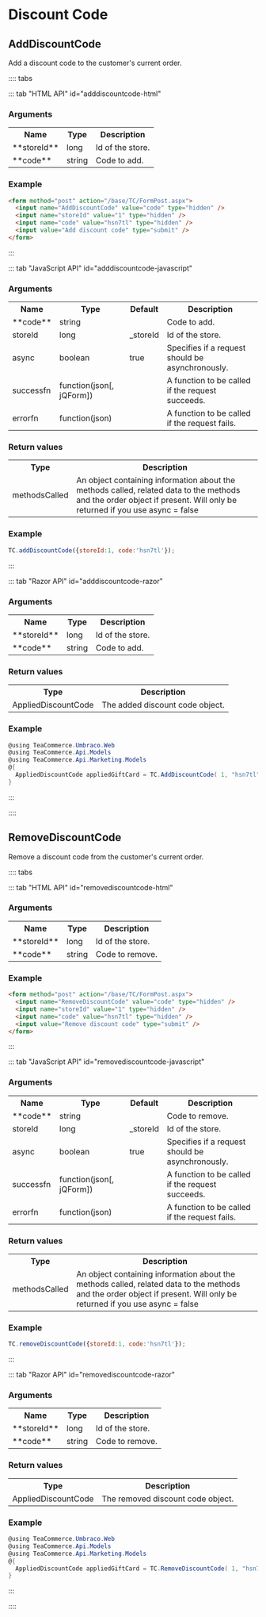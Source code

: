 # Discount Code

## AddDiscountCode

Add a discount code to the customer's current order.

:::: tabs 

::: tab "HTML API" id="adddiscountcode-html"

### Arguments

<table>
	<tr>
		<th>Name</th>
		<th>Type</th>
		<th>Description</th>
	</tr>
	<tr>
		<td>**storeId**</td>
		<td>long</td>
		<td>Id of the store.</td>
	</tr>
	<tr>
		<td>**code**</td>
		<td>string</td>
		<td>Code to add.</td>
	</tr>
</table>

### Example

````html
<form method="post" action="/base/TC/FormPost.aspx">
  <input name="AddDiscountCode" value="code" type="hidden" />
  <input name="storeId" value="1" type="hidden" />
  <input name="code" value="hsn7tl" type="hidden" />
  <input value="Add discount code" type="submit" />
</form>
````

:::

::: tab "JavaScript API" id="adddiscountcode-javascript"

### Arguments

<table>
	<tr>
		<th>Name</th>
		<th>Type</th>
		<th>Default</th>
		<th>Description</th>
	</tr>
	<tr>
		<td>**code**</td>
		<td>string</td>
		<td></td>
		<td>Code to add.</td>
	</tr>
	<tr>
		<td>storeId</td>
		<td>long</td>
		<td>_storeId</td>
		<td>Id of the store.</td>
	</tr>
	<tr>
		<td>async</td>
		<td>boolean</td>
		<td>true</td>
		<td>Specifies if a request should be asynchronously.</td>
	</tr>
	<tr>
		<td>successfn</td>
		<td>function(json[, jQForm])</td>
		<td></td>
		<td>A function to be called if the request succeeds.</td>
	</tr>
	<tr>
		<td>errorfn</td>
		<td>function(json)</td>
		<td></td>
		<td>A function to be called if the request fails.</td>
	</tr>
</table>

### Return values

<table>
	<tr>
		<th>Type</th>
		<th>Description</th>
	</tr>
	<tr>
		<td>methodsCalled</td>
		<td>An object containing information about the methods called, related data to the methods and the order object if present.
Will only be returned if you use async = false</td>
	</tr>
</table>

### Example

````javascript
TC.addDiscountCode({storeId:1, code:'hsn7tl'});
````

:::

::: tab "Razor API" id="adddiscountcode-razor"

### Arguments

<table>
	<tr>
		<th>Name</th>
		<th>Type</th>
		<th>Description</th>
	</tr>
	<tr>
		<td>**storeId**</td>
		<td>long</td>
		<td>Id of the store.</td>
	</tr>
	<tr>
		<td>**code**</td>
		<td>string</td>
		<td>Code to add.</td>
	</tr>
</table>

### Return values

<table>
	<tr>
		<th>Type</th>
		<th>Description</th>
	</tr>
	<tr>
		<td>AppliedDiscountCode</td>
		<td>The added discount code object.</td>
	</tr>
</table>

### Example

````csharp
@using TeaCommerce.Umbraco.Web
@using TeaCommerce.Api.Models
@using TeaCommerce.Api.Marketing.Models
@{
  AppliedDiscountCode appliedGiftCard = TC.AddDiscountCode( 1, "hsn7tl" );
}
````

:::

::::

## RemoveDiscountCode

Remove a discount code from the customer's current order.

:::: tabs

::: tab "HTML API" id="removediscountcode-html"

### Arguments

<table>
	<tr>
		<th>Name</th>
		<th>Type</th>
		<th>Description</th>
	</tr>
	<tr>
		<td>**storeId**</td>
		<td>long</td>
		<td>Id of the store.</td>
	</tr>
	<tr>
		<td>**code**</td>
		<td>string</td>
		<td>Code to remove.</td>
	</tr>
</table>

### Example

````html
<form method="post" action="/base/TC/FormPost.aspx">
  <input name="RemoveDiscountCode" value="code" type="hidden" />
  <input name="storeId" value="1" type="hidden" />
  <input name="code" value="hsn7tl" type="hidden" />
  <input value="Remove discount code" type="submit" />
</form>
````

:::

::: tab "JavaScript API" id="removediscountcode-javascript"

### Arguments

<table>
	<tr>
		<th>Name</th>
		<th>Type</th>
		<th>Default</th>
		<th>Description</th>
	</tr>
	<tr>
		<td>**code**</td>
		<td>string</td>
		<td></td>
		<td>Code to remove.</td>
	</tr>
	<tr>
		<td>storeId</td>
		<td>long</td>
		<td>_storeId</td>
		<td>Id of the store.</td>
	</tr>
	<tr>
		<td>async</td>
		<td>boolean</td>
		<td>true</td>
		<td>Specifies if a request should be asynchronously.</td>
	</tr>
	<tr>
		<td>successfn</td>
		<td>function(json[, jQForm])</td>
		<td></td>
		<td>A function to be called if the request succeeds.</td>
	</tr>
	<tr>
		<td>errorfn</td>
		<td>function(json)</td>
		<td></td>
		<td>A function to be called if the request fails.</td>
	</tr>
</table>

### Return values

<table>
	<tr>
		<th>Type</th>
		<th>Description</th>
	</tr>
	<tr>
		<td>methodsCalled</td>
		<td>An object containing information about the methods called, related data to the methods and the order object if present.
Will only be returned if you use async = false</td>
	</tr>
</table>

### Example

````javascript
TC.removeDiscountCode({storeId:1, code:'hsn7tl'});
````

:::

::: tab "Razor API" id="removediscountcode-razor"

### Arguments

<table>
	<tr>
		<th>Name</th>
		<th>Type</th>
		<th>Description</th>
	</tr>
	<tr>
		<td>**storeId**</td>
		<td>long</td>
		<td>Id of the store.</td>
	</tr>
	<tr>
		<td>**code**</td>
		<td>string</td>
		<td>Code to remove.</td>
	</tr>
</table>

### Return values

<table>
	<tr>
		<th>Type</th>
		<th>Description</th>
	</tr>
	<tr>
		<td>AppliedDiscountCode</td>
		<td>The removed discount code object.</td>
	</tr>
</table>

### Example

````csharp
@using TeaCommerce.Umbraco.Web
@using TeaCommerce.Api.Models
@using TeaCommerce.Api.Marketing.Models
@{
  AppliedDiscountCode appliedGiftCard = TC.RemoveDiscountCode( 1, "hsn7tl" );
}
````

:::

::::